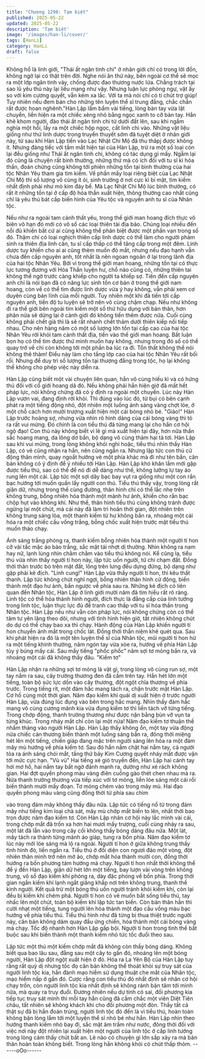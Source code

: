 ```yaml
---
title: "Chương 1298: Tạm biệt"
published: 2025-05-22
updated: 2025-05-22
description: 'Tạm biệt'
image: '/images/han-li/cover/'
tags: [HanLi]
category: HanLi
draft: false
---
```


Không hổ là linh giới, "Thái ất ngân tinh chi" ở nhân giới chỉ có
trong lời đồn, không ngờ lại có thật trên đời.
Nghe nói ăn thứ này, bên ngoài cơ thể sẽ mọc ra một lớp ngân
tinh vảy, chống được đao thương nước lửa. Chẳng trách tại sao
lũ yêu thú này lại liều mạng như vậy. Nhưng luận lực phòng ngự,
vật ấy so với kim cương quyết, vẫn kém xa lắc. Với ta mà nói chỉ
có tí chút trợ giúp! Tuy nhiên nếu đem bán cho những tên luyện
thể sĩ trung đẳng, chắc chắn rất được hoan nghênh."Hàn Lập lẩm
bẩm vài tiếng, lòng bàn tay vừa lật chuyển, liền hiện ra một chiếc
xẻng nhỏ bằng ngọc xanh to cỡ bàn tay.
Hắn khẽ khom người, đào thái ất ngân tinh chi từ dưới đất lên,
sau khi ngắm nghía một hồi, lấy ra một chiếc hộp ngọc, cất linh
chi vào.
Những vật liệu giống như thứ linh dược trong truyền thuyết sớm
đã tuyệt diệt ở nhân giới này, từ sau khi Hàn Lập tiến vào Lạc
Nhật Chi Mộ đã thu thâpj được không ít.
Nhưng đáng tiếc với tầm mắt hiện tại của Hàn Lập, trừ ra một số
loại còn lại đều giống như Thái ất ngân tinh chi, không có tác
dụng gì mấy.
Ngẫm lại đó cũng là chuyện rất bình thường, những thứ mà có ích
đối với tu sĩ kì hóa thần, đoán chừng cũng không tới phiên những
tồn tại bình thường của hai tộc Nhân Yêu tham gia tìm kiếm. Về
phần mấy loại riêng biệt của Lạc Nhật Chi Mộ thì số lượng vô
cùng ít ỏi, sinh trưởng ở nơi cực kì bí mật, tìm kiếm nhất định phải
như mò kim đáy bể. Mà Lạc Nhật Chi Mộ lúc bình thường, có rất ít
những tồn tại ở cấp độ hóa thần xuất hiện, thông thường cao nhất
cũng chỉ là yêu thú bát cấp biến hình của Yêu tộc và nguyên anh
tu sĩ của Nhân tộc.

Nếu như ra ngoài tam cảnh thất yêu, trong thế giới man hoang
đích thực vô biên vô hạn đó mới có vô số các loại thiên tài địa
bảo. Chủng loại nhiều đến nỗi đủ khiến bất cứ ai cũng không thể
phân biệt được một phần vạn trong số đó. Thậm chí có loại
nghịch thiên cấp linh dược có thể làm cho người phàm sinh ra
thiên địa linh căn, tu sĩ cấp thấp có thể tăng cấp trong một đêm.
Linh dược tuy khiến cho ai ai cũng thèm muốn đỏ mắt, nhưng nếu
đạo hạnh vẫn chưa đến cấp nguyên anh, tốt nhất là nên ngoan
ngoãn ở lại trong lãnh địa của hai tộc Nhân Yêu.
Bởi vì trong thế giới man hoang, những tồn tại có thực lực tương
đương với Hóa Thần luyện hư, chỗ nào cũng có, những thiên tai
không thể ngờ trước càng khiếp cho người ta khiếp sợ.
Tiến đến cấp nguyên anh chỉ là nói bạn đã có năng lực sinh tồn
cơ bản ở trong thế giới nam hoang, còn về có thể tìm được linh
dược vừa ý hay không, vẫn phải xem cơ duyên cùng bản lĩnh của
mỗi người.
Tuy nhiên một khi đã tiến tới cấp nguyên anh, tiến độ tu luyện sẽ
trở nên vô cùng chậm chạp.
Nếu như không đi ra thế giới bên ngoài tìm kiếm một số thứ hữu
dụng với bản thân, hơn phân nửa sẽ dừng lại ở cảnh giới đó
không tiến thêm được nữa. Cuối cùng không phải chết già thì là
sẽ rất nhanh chết thảm dưới thiên kiếp nối tiếp nhau.
Cho nên hàng năm có một số lượng lớn tồn tại cấp cao của hai
tộc Nhân Yêu rời khỏi tam cảnh thất địa, tiến vào thế giới man
hoang. Bất luận bọn họ có thể tìm được thứ mình muốn hay
không, nhưng trong đó số có thể quay trở về chỉ còn không tới
một phần ba lúc ra đi.
Tổn thất không thể nói không thê thảm! Điều này làm cho tầng lớp
cao của hai tộc Nhân Yêu rất bối rối. Nhưng để duy trì số lượng
tồn tại thượng đẳng trong tộc, họ lại không thể không cho phép
việc này diễn ra.

Hàn Lập cũng biết một vài chuyện liên quan, hắn vô cùng hiếu kì
và có hứng thú đối với cổ giới hoang dã đó. Nếu không phải hắn
hiện giờ đã mất hết pháp lực, nói không chừng đã có ý định ra
ngoài một chuyến.
Lúc này Hàn Lập vươn vai, đang định rời khỏi.
Thì đúng vào lúc đó, từ bụi cỏ bên cạnh phát ra một tiếng động
nhỏ, đột nhiên một luồng ánh sáng vàng chợt lóe, ở một chỗ cách
hơn mười trượng xuất hiện một cái bóng nhỏ bé.
"Giảo!"
Hàn Lập trước hoảng sợ, nhưng vừa nhìn rõ hình dáng của cái
bóng vàng thì tỏ ra rất vui mừng. Đó chính là con tiểu thú đã từng
mang lại cho hắn cơ hội ngộ đạo! Con thú này không biết vì lẽ gì
mà xuất hiện tại đây, hơn nữa thần sắc hoang mang, da lông dơ
bẩn, bộ dạng vô cùng thảm hại tả tơi.
Hàn Lập sau khi vui mừng, trong lòng không khỏi nghi hoặc, tiểu
thú nhìn thấy Hàn Lập, có vẻ cũng nhận ra hắn, nên cũng ngẩn
ra.
Nhưng lập tức con thú cử động thân mình, quay ngoắt hướng vè
một phía khác mà đi như tên bắn, căn bản không có ý định để ý
nhiều tới Hàn Lập.
Hàn Lập khó khăn lắm mới gặp được tiểu thú, sao có thể để nó đi
dễ dàng như thế, không lưỡng lự tay áo rung lên một cái. Lập tức
một sợi dây bạc bay vụt ra giống như một con rắn bạc hướng tới
muốn quấn lấy người con thú. Tiểu thú thấy vậy, trong lòng rất
giận dữ, nhưng trong thế cùng đường, thân hình chỉ có thể lắc
nhẹ trên không trung, bỗng nhiên hóa thành một mảnh hư ảnh,
khiến cho rắn bạc chộp hụt vào không khí.
Như thế, thân hình tiểu thú cũng không tránh được ngừng lại một
chút, mà cái này đã làm trì hoãn thời gian, đột nhiên trên không
trung sáng lòa, một thanh kiếm từ hư không bắn ra, nhoáng một
cái hóa ra một chiếc cầu vồng trắng, bỗng chốc xuất hiện trước
mặt tiểu thú muốn tháo chạy.

Ánh sáng trắng phóng ra, thanh kiếm bỗng nhiên hóa thành một
người tí hon cỡ vài tấc mặc áo bào trắng, sắc mặt tái nhợt dị
thường. Nhìn không ra nam hay nữ, lạnh lùng nhìn chằm chằm
vào tiểu thú không nói.
Kể cũng lạ, tiểu thú vừa nhìn thấy người tí hon này, lập tức uốn
người, tứ chi chạm đất. Đồng thời thân trước bò trên mặt đất, lông
trên lưng đều dựng đứng, bộ dạng như gặp phải kẻ địch.
"Linh cung!"
Hàn Lập vừa thấy người tí hon, thì kêu thất thanh. Lập tức không
chút nghĩ ngợi, bỗng nhiên thân hình cử động, biến thành một đạo
hư ảnh, bắn ngược về phía sau ra.
Những kẻ địch có liên quan đến Nhân tộc, Hàn Lập ở linh giới
mười năm đã tìm hiểu rất rõ ràng.
Linh tộc có thể hóa thành hình người, đích thực là đẳng cấp của
linh tướng trong linh tộc, luận thực lực đủ để tranh cao thấp với tu
sĩ hóa thần trong Nhân tộc.
Hàn Lập nếu như vẫn còn pháp lực, nói không chừng còn có thể
tâm tư yên lặng theo dõi, nhưng với tình hình hiện giờ, tất nhiên
không chút do dự có thể chạy bao xa thì chạy.
Hành động của Hàn Lập khiến người tí hon chuyển ánh mắt trong
chốc lát.
Đồng thời thần niệm khẽ quét qua.
Sau khi phát hiện ra đó là một tên luyện thể sĩ của Nhân tộc, mũi
người tí hon hừ ra một tiếng khinh thường, năm ngón tay vừa xòe
ra, hướng về phía Hàn Lập tùy ý búng mấy cái.
Sau mấy tiếng "phốc phốc" năm sợi tơ mỏng bắn ra, và nhoáng
một cái đã không thấy đâu.
"Kiếm tơ"

Hàn Lập nhận ra những sợi tơ mỏng là vật gì, trong lòng vô cùng
run sợ, một tay nắm ra sau, cây trường thương đen đã cầm trên
tay.
Hắn hét lớn một tiếng, toàn bộ sức lực dồn vào cây thương, đột
ngột chĩa thương về phía trước.
Trong tiếng rít, một đám hắc mang tách ra, chặn trước mặt Hàn
Lập.
Cơ hồ cùng một thời gian. Năm đạo kiếm khí quái dị xuất hiện ở
trước người Hàn Lập, vừa đúng lúc đụng vào bên trong hắc
mang.
Nhìn thấy đám hắc mang vô cùng cương mãnh kia vừa đụng kiếm
tơ thì liền tách vỡ từng tiếng. Trong chớp động, thanh trường
thương như được nặn bằng bùn vỡ vụn ta từng khúc.
Trong nháy mắt chỉ còn lại một nửa! Năm đạo kiếm tơ thuận thế
nhắm thảng vào người Hàn Lập. Hàn Lập thấy không ổn, một tay
vừa động nửa chiếc cán thương biến thành một luồng sáng bắn
ra, đông thời miệng hét lên một tiếng, chiến giáp đang mặc trên
người sáng lên hóa ra một đám mây mù hướng về phía kiếm tơ.
Sau đó hắn nắm chặt hai nắm tay, cả người tỏa ra ánh sáng chói
mắt, tầng thứ bảy Kim Cương quyết nháy mắt được vận tới mức
cực hạn.
"Vù vù" Hai tiếng xé gió truyền đến, Hàn Lập hai cánh tay hơi mơ
hồ, hai nắm tay bất ngờ đánh mạnh ra, dường như xé rách không
gian. Hai đợt quyền phong màu vàng điên cuồng gào thét chen
nhau mà ra.
Nửa thanh trường thương vừa tiếp xúc với tơ mỏng, liền lóe sáng
một cái rồi biến thành mười mấy đoạn.
Tơ mỏng chém vào trong mây mù.
Hai đạo quyền phong màu vàng cũng đồng thời từ phía sau chìm

vào trong đám mây không thấy đâu nữa.
Lập tức có tiếng nổ từ trong đám mây như tiếng kim loại chà sát,
mây mù chớp mắt biến to lên, nhất thời bao trọn được năm đạo
kiếm tơ.
Còn Hàn Lập nhân cơ hội này lắc mình vài cái, trong chớp mắt đã
trốn xa hơn hai mươi mấy trượng, cuối cùng nhảy ra sau, một lát
đã lẫn vào trong cây cối không thấy bóng dáng đâu nữa.
Một lát, mây tách ra thành từng mảnh áo giáp, tung ra bốn phía.
Năm đạo kiếm tơ lúc này mới lóe sáng mà lộ ra ngoài.
Người tí hon ở giữa không trung thấy tình hình đó, liền ngẩn ra.
Tiểu thú ở đối diện con ngươi đảo một vòng, đột nhiên thân mình
trở nên mờ ảo, chớp mắt hóa thành mười con, đồng thời hướng
ra bốn phương tám hướng mà chạy.
Nguời tí hon nhất thời không thể để ý đến Hàn Lập, giận dữ hét
lớn một tiếng, bay lượn vài vòng trên không trung, vô số đạo kiếm
khí phóng ra, dày đặc phóng về bốn phía. Trong thời gian ngắn
kiếm khí lạnh ngắt giăng khắp nơi trên không trung, thanh thế
kinh người.
Kết quả trừ một bóng thú uốn người tránh khỏi kiếm khí, còn lại
đều bị kiếm khí chém phá.
Người tí hon có vẻ muốn bắt sống tiểu thú, tay nhấc lên một chút,
toàn bộ kiếm khí lập tức tan biến. Còn bản thân hắn thì cười nhạt
một tiếng, tung người lên hòa thành một đạo cầu vồng màu bạc
hướng về phía tiểu thú. Tiểu thú hình như đã từng bị thua thiệt
trước người này, căn bản không dám quay đầu ứng chiến, hóa
thành một cái bóng vàng mà chạy.
Tốc độ nhanh hơn Hàn Lập gấp bội.
Người tí hon trong tình thế bắt buộc sau khi biến thành một thanh
kiếm nhỏ tức tốc đuổi theo sau.

Lập tức một thú một kiếm chớp mắt đã không còn thấy bóng
dáng.
Không biết qua bao lâu sau, đằng sau một cây to gần đó, nhoáng
lên một bóng người, Hàn Lập đột ngột xuất hiện ở đó.
Hóa ra La Yên Bộ của Hàn Lập tuy rằng rất quỷ dị nhưng tốc đọ
căn bản không thể thoát khỏi sự truy sát của người linh tộc kia,
hắn đành mạo hiểm sử dụng thuật che mắt của Nhân tộc, mạo
hiểm nấp ở gần đó.
Cược rằng con tiểu thú đó nhất định sẽ nhân cơ hội chạy trốn,
còn người linh tộc kia nhất định sẽ không rảnh bận tâm tới mình
nữa, mà quay ra truy đuổi.
Đương nhiên nếu dự tính có sai, đối phương kia tiếp tục truy sát
mình thì mỗi tay hắn cũng đã cầm chắc một viên Diệt Tiên châu,
tất nhiên sẽ không khách khí cho đối phương một đòn.
Thấy tất cả thật sự đã bị hắn đoán trúng, người linh tộc đó đến là
vì tiểu thú, hoàn toàn không bận lòng lắm tới một luyện thể sĩ nhỏ
bé như hắn.
Hàn Lập nhìn theo hướng thanh kiếm nhỏ bay đi, sắc mặt âm
trầm như nước, đông thời đối với việc nơi này đột nhiên lại xuất
hiện một người của linh tộc ở cấp linh tướng trong lòng cảm thấy
chút bất an.
Lẽ nào có chuyện gì lớn sắp xảy ra mà bản thân hoàn toàn không
biết.
Trong lòng hắn không khỏi có chút thấp thỏm.
------oOo------
